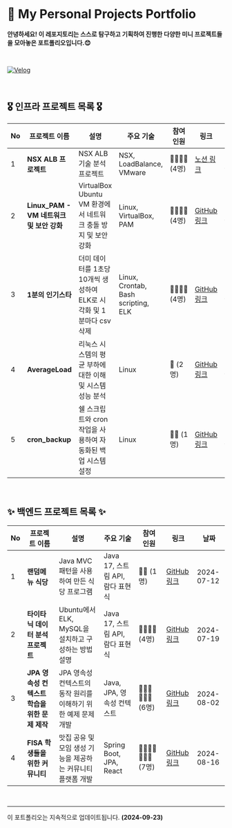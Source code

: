 # 🙈 My Personal Projects Portfolio

**안녕하세요! 이 레포지토리는 스스로 탐구하고 기획하여 진행한 다양한 미니 프로젝트들을 모아놓은 포트폴리오입니다.😊**

<br>

[![Velog](https://img.shields.io/badge/Velog-20c997?style=for-the-badge&logo=velog&logoColor=white)](https://velog.io/@yuwankang/posts)

<br>

## 🎖️ 인프라 프로젝트 목록 🎖️

| No  | 프로젝트 이름                                | 설명                                                                 | 주요 기술                   | 참여 인원       | 링크                                                                 | 날짜        |
| --- | -------------------------------------------- | -------------------------------------------------------------------- | -------------------------- | -------------- | ------------------------------------------------------------------- | ----------- |
| 1   | **NSX ALB 프로젝트**                         | NSX ALB 기술 분석 프로젝트                                            | NSX, LoadBalance, VMware    | 👨‍👨‍👧‍👧 (4명) | [노션 링크](https://www.notion.so/1-f72ae8bff2cf4a19bbedf66008957275) | 2024-09-13 |
| 2   | **Linux_PAM - VM 네트워크 및 보안 강화**     | VirtualBox Ubuntu VM 환경에서 네트워크 충돌 방지 및 보안 강화         | Linux, VirtualBox, PAM      | 👨‍👨‍👧‍👧 (4명) | [GitHub 링크]()                                                       | 2024-09-19 |
| 3   | **1분의 인기스타**                           | 더미 데이터를 1초당 10개씩 생성하여 ELK로 시각화 및 1분마다 csv 삭제 | Linux, Crontab, Bash scripting, ELK | 👨‍👨‍👧‍👧 (4명) | [GitHub 링크](https://github.com/cshharry/WooriFisa_crontab)          | 2024-09-20 |
| 4   | **AverageLoad**                              | 리눅스 시스템의 평균 부하에 대한 이해 및 시스템 성능 분석             | Linux                       | 🤼 (2명)       | [GitHub 링크](https://github.com/yuwankang/WooriFisa_AverageLoad/tree/main) | 2024-09-23 |
| 5   | **cron_backup**                | 쉘 스크립트와 cron 작업을 사용하여 자동화된 백업 시스템 설정             | Linux                       | 🙋‍♂️ (1명)       | [GitHub 링크](https://github.com/yuwankang/cron_backup) | 2024-09-23 |

<br>

## ✨ 백엔드 프로젝트 목록 ✨

| No  | 프로젝트 이름                                | 설명                                                                  | 주요 기술                   | 참여 인원       | 링크                                                                 | 날짜        |
| --- | -------------------------------------------- | --------------------------------------------------------------------- | -------------------------- | -------------- | ------------------------------------------------------------------- | ----------- |
| 1   | **랜덤메뉴 식당**                            | Java MVC 패턴을 사용하여 만든 식당 프로그램                             | Java 17, 스트림 API, 람다 표현식 | 🙋‍♂️ (1명)      | [GitHub 링크](https://github.com/yuwankang/fisaProjectAlone1L)       | 2024-07-12 |
| 2   | **타이타닉 데이터 분석 프로젝트**            | Ubuntu에서 ELK, MySQL을 설치하고 구성하는 방법 설명                    | Java 17, 스트림 API, 람다 표현식 | 👨‍👨‍👧‍👧 (4명) | [GitHub 링크](https://github.com/jeonguk0201/fisa3_ELK_MySQL)        | 2024-07-19 |
| 3   | **JPA 영속성 컨텍스트 학습을 위한 문제 제작** | JPA 영속성 컨텍스트의 동작 원리를 이해하기 위한 예제 문제 개발          | Java, JPA, 영속성 컨텍스트  | 👩‍👩‍👧👩‍👩‍👧 (6명) | [GitHub 링크](https://github.com/Fisa3/OJT_Project)                  | 2024-08-02 |
| 4   | **FISA 학생들을 위한 커뮤니티**              | 맛집 공유 및 모임 생성 기능을 제공하는 커뮤니티 플랫폼 개발             | Spring Boot, JPA, React     | 👨‍👨‍👧‍👧👩‍👩‍👧 (7명) | [GitHub 링크](https://github.com/yuwankang/FISA-Land)                | 2024-08-16 |

<br>

---

이 포트폴리오는 지속적으로 업데이트됩니다. **(2024-09-23)**
